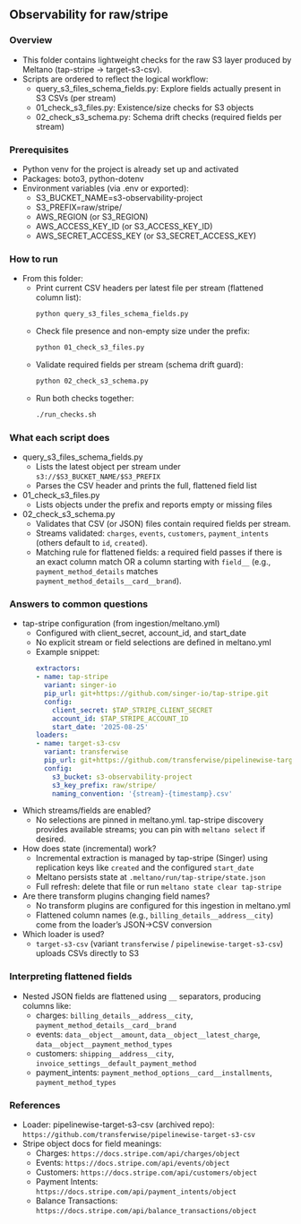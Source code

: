 ## Observability for raw/stripe

### Overview
- This folder contains lightweight checks for the raw S3 layer produced by Meltano (tap-stripe → target-s3-csv).
- Scripts are ordered to reflect the logical workflow:
  - query_s3_files_schema_fields.py: Explore fields actually present in S3 CSVs (per stream)
  - 01_check_s3_files.py: Existence/size checks for S3 objects
  - 02_check_s3_schema.py: Schema drift checks (required fields per stream)

### Prerequisites
- Python venv for the project is already set up and activated
- Packages: boto3, python-dotenv
- Environment variables (via .env or exported):
  - S3_BUCKET_NAME=s3-observability-project
  - S3_PREFIX=raw/stripe/
  - AWS_REGION (or S3_REGION)
  - AWS_ACCESS_KEY_ID (or S3_ACCESS_KEY_ID)
  - AWS_SECRET_ACCESS_KEY (or S3_SECRET_ACCESS_KEY)

### How to run
- From this folder:
  - Print current CSV headers per latest file per stream (flattened column list):
    ```bash
    python query_s3_files_schema_fields.py
    ```
  - Check file presence and non-empty size under the prefix:
    ```bash
    python 01_check_s3_files.py
    ```
  - Validate required fields per stream (schema drift guard):
    ```bash
    python 02_check_s3_schema.py
    ```
  - Run both checks together:
    ```bash
    ./run_checks.sh
    ```

### What each script does
- query_s3_files_schema_fields.py
  - Lists the latest object per stream under `s3://$S3_BUCKET_NAME/$S3_PREFIX`
  - Parses the CSV header and prints the full, flattened field list
- 01_check_s3_files.py
  - Lists objects under the prefix and reports empty or missing files
- 02_check_s3_schema.py
  - Validates that CSV (or JSON) files contain required fields per stream.
  - Streams validated: `charges`, `events`, `customers`, `payment_intents` (others default to `id`, `created`).
  - Matching rule for flattened fields: a required field passes if there is an exact column match OR a column starting with `field__` (e.g., `payment_method_details` matches `payment_method_details__card__brand`).

### Answers to common questions
- tap-stripe configuration (from ingestion/meltano.yml)
  - Configured with client_secret, account_id, and start_date
  - No explicit stream or field selections are defined in meltano.yml
  - Example snippet:
    ```yaml
    extractors:
    - name: tap-stripe
      variant: singer-io
      pip_url: git+https://github.com/singer-io/tap-stripe.git
      config:
        client_secret: $TAP_STRIPE_CLIENT_SECRET
        account_id: $TAP_STRIPE_ACCOUNT_ID
        start_date: '2025-08-25'
    loaders:
    - name: target-s3-csv
      variant: transferwise
      pip_url: git+https://github.com/transferwise/pipelinewise-target-s3-csv.git
      config:
        s3_bucket: s3-observability-project
        s3_key_prefix: raw/stripe/
        naming_convention: '{stream}-{timestamp}.csv'
    ```
- Which streams/fields are enabled?
  - No selections are pinned in meltano.yml. tap-stripe discovery provides available streams; you can pin with `meltano select` if desired.
- How does state (incremental) work?
  - Incremental extraction is managed by tap-stripe (Singer) using replication keys like `created` and the configured `start_date`
  - Meltano persists state at `.meltano/run/tap-stripe/state.json`
  - Full refresh: delete that file or run `meltano state clear tap-stripe`
- Are there transform plugins changing field names?
  - No transform plugins are configured for this ingestion in meltano.yml
  - Flattened column names (e.g., `billing_details__address__city`) come from the loader’s JSON→CSV conversion
- Which loader is used?
  - `target-s3-csv` (variant `transferwise` / `pipelinewise-target-s3-csv`) uploads CSVs directly to S3

### Interpreting flattened fields
- Nested JSON fields are flattened using `__` separators, producing columns like:
  - charges: `billing_details__address__city`, `payment_method_details__card__brand`
  - events: `data__object__amount`, `data__object__latest_charge`, `data__object__payment_method_types`
  - customers: `shipping__address__city`, `invoice_settings__default_payment_method`
  - payment_intents: `payment_method_options__card__installments`, `payment_method_types`

### References
- Loader: pipelinewise-target-s3-csv (archived repo): `https://github.com/transferwise/pipelinewise-target-s3-csv`
- Stripe object docs for field meanings:
  - Charges: `https://docs.stripe.com/api/charges/object`
  - Events: `https://docs.stripe.com/api/events/object`
  - Customers: `https://docs.stripe.com/api/customers/object`
  - Payment Intents: `https://docs.stripe.com/api/payment_intents/object`
  - Balance Transactions: `https://docs.stripe.com/api/balance_transactions/object`




